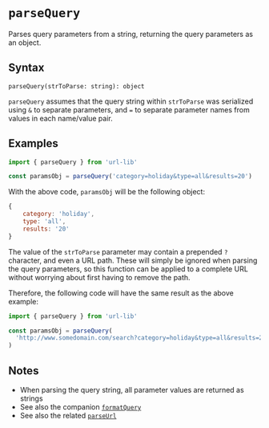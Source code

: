 # `parseQuery`

Parses query parameters from a string, returning the query parameters as an object.

## Syntax

`parseQuery(strToParse: string): object`

`parseQuery` assumes that the query string within `strToParse` was serialized using `&` to separate parameters, and `=` to separate parameter names from values in each name/value pair.

## Examples

```js
import { parseQuery } from 'url-lib'

const paramsObj = parseQuery('category=holiday&type=all&results=20')
```

With the above code, `paramsObj` will be the following object:

```js
{
    category: 'holiday',
    type: 'all',
    results: '20'
}
```

The value of the `strToParse` parameter may contain a prepended `?` character, and even a URL path. These will simply be ignored when parsing the query parameters, so this function can be applied to a complete URL without worrying about first having to remove the path.

Therefore, the following code will have the same result as the above example:

```js
import { parseQuery } from 'url-lib'

const paramsObj = parseQuery(
  'http://www.somedomain.com/search?category=holiday&type=all&results=20',
)
```

## Notes

- When parsing the query string, all parameter values are returned as strings
- See also the companion [`formatQuery`](formatQuery.md)
- See also the related [`parseUrl`](parseUrl.md)
